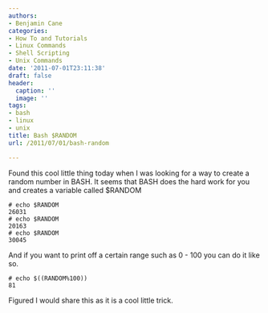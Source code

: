 ```yaml
---
authors:
- Benjamin Cane
categories:
- How To and Tutorials
- Linux Commands
- Shell Scripting
- Unix Commands
date: '2011-07-01T23:11:38'
draft: false
header:
  caption: ''
  image: ''
tags:
- bash
- linux
- unix
title: Bash $RANDOM
url: /2011/07/01/bash-random

---
```


Found this cool little thing today when I was looking for a way to create a random number in BASH. It seems that BASH does the hard work for you and creates a variable called $RANDOM

    # echo $RANDOM  
    26031  
    # echo $RANDOM  
    20163  
    # echo $RANDOM  
    30045

And if you want to print off a certain range such as 0 - 100 you can do it like so.

    # echo $((RANDOM%100))  
    81

Figured I would share this as it is a cool little trick.
